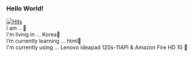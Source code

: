 ### Hello World!
[![Hits](https://hits.seeyoufarm.com/api/count/incr/badge.svg?url=https%3A%2F%2Fgithub.com%2Flovecats0202%2Fhit-counter&count_bg=%232B2D10&title_bg=%23CD1919&icon=lamborghini.svg&icon_color=%23E7E7E7&title=hits&edge_flat=false)](https://hits.seeyoufarm.com)
 <br>
I am ...:hatching_chick:
  <br>
I'm living in ... Korea:rainbow:
 <br>
I’m currently learning ... html:milky_way:
 <br>
I'm currently using ... Lenovo ideapad 120s-11API & Amazon Fire HD 10 :ghost:
 <br>


<!--
**lovecats0202/lovecats0202** is a ✨ _special_ ✨ repository because its `README.md` (this file) appears on your GitHub profile.

Here are some ideas to get you started:

- 🔭 I’m currently working on ...
- 🌱 I’m currently learning ...html
- 👯 I’m looking to collaborate on ...
- 🤔 I’m looking for help with ...
- 💬 Ask me about ...:hatching_chick:
- 📫 How to reach me: ...
- 😄 Pronouns: ...
- ⚡ Fun fact: ...
-->
